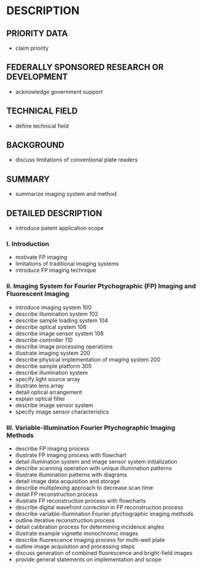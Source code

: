 # DESCRIPTION

## PRIORITY DATA

- claim priority

## FEDERALLY SPONSORED RESEARCH OR DEVELOPMENT

- acknowledge government support

## TECHNICAL FIELD

- define technical field

## BACKGROUND

- discuss limitations of conventional plate readers

## SUMMARY

- summarize imaging system and method

## DETAILED DESCRIPTION

- introduce patent application scope

### I. Introduction

- motivate FP imaging
- limitations of traditional imaging systems
- introduce FP imaging technique

### II. Imaging System for Fourier Ptychographic (FP) Imaging and Fluorescent Imaging

- introduce imaging system 100
- describe illumination system 102
- describe sample loading system 104
- describe optical system 106
- describe image sensor system 108
- describe controller 110
- describe image processing operations
- illustrate imaging system 200
- describe physical implementation of imaging system 200
- describe sample platform 305
- describe illumination system
- specify light source array
- illustrate lens array
- detail optical arrangement
- explain optical filter
- describe image sensor system
- specify image sensor characteristics

### III. Variable-Illumination Fourier Ptychographic Imaging Methods

- describe FP imaging process
- illustrate FP imaging process with flowchart
- detail illumination system and image sensor system initialization
- describe scanning operation with unique illumination patterns
- illustrate illumination patterns with diagrams
- detail image data acquisition and storage
- describe multiplexing approach to decrease scan time
- detail FP reconstruction process
- illustrate FP reconstruction process with flowcharts
- describe digital wavefront correction in FP reconstruction process
- describe variable-illumination Fourier ptychographic imaging methods
- outline iterative reconstruction process
- detail calibration process for determining incidence angles
- illustrate example vignette monochromic images
- describe fluorescence imaging process for multi-well plate
- outline image acquisition and processing steps
- discuss generation of combined fluorescence and bright-field images
- provide general statements on implementation and scope

